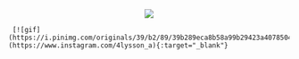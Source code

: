 <div align="center">
     <a href="https://www.instagram.com/4lysson_a" target="_blank"><img align="center" src="https://i.pinimg.com/originals/39/b2/89/39b289eca8b58a99b29423a4078504fe.gif"/></a>

     
</div>


     
     [![gif](https://i.pinimg.com/originals/39/b2/89/39b289eca8b58a99b29423a4078504fe.gif)](https://www.instagram.com/4lysson_a){:target="_blank"}
